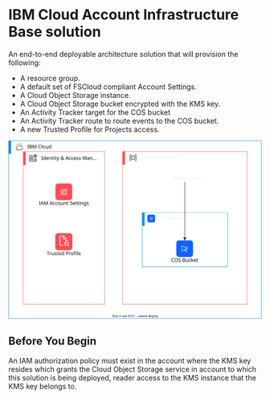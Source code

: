 # IBM Cloud Account Infrastructure Base solution

An end-to-end deployable architecture solution that will provision the following:
- A resource group.
- A default set of FSCloud compliant Account Settings.
- A Cloud Object Storage instance.
- A Cloud Object Storage bucket encrypted with the KMS key.
- An Activity Tracker target for the COS bucket
- An Activity Tracker route to route events to the COS bucket.
- A new Trusted Profile for Projects access.

![account-infrastructure-base](https://raw.githubusercontent.com/terraform-ibm-modules/terraform-ibm-account-infrastructure-base/main/reference-architectures/base-account-enterprise.svg)

## Before You Begin
An IAM authorization policy must exist in the account where the KMS key resides which grants the Cloud Object Storage service in account to which this solution is being deployed, reader access to the KMS instance that the KMS key belongs to.
